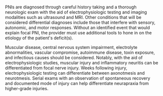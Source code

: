 PNIs are diagnosed through careful history taking and a thorough neurologic exam with the aid of electrophysiologic testing and imaging modalities such as ultrasound and MRI. Other conditions that will be considered differential diagnoses include those that interfere with sensory, autonomic, and motor responses. Without an identified event that would explain focal PNI, the provider must use additional tools to hone in on the etiology of the patient's deficit(s).

Muscular disease, central nervous system impairment, electrolyte abnormalities, vascular compromise, autoimmune disease, toxin exposure, and infectious causes should be considered. Notably, with the aid of electrophysiologic studies, muscular injury and inflammatory neuritis can be differentiated from focal nerve injury. Weeks following injury, electrophysiologic testing can differentiate between axonotmesis and neurotmesis. Serial exams with an observation of spontaneous recovery and documented mode of injury can help differentiate neurapraxia from higher-grade injuries.
